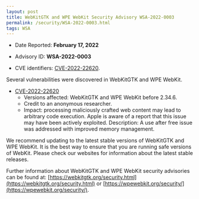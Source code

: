 ```yaml
---
layout: post
title: WebKitGTK and WPE WebKit Security Advisory WSA-2022-0003
permalink: /security/WSA-2022-0003.html
tags: WSA
---
```


* Date Reported: **February 17, 2022**

* Advisory ID: **WSA-2022-0003**

* CVE identifiers: [CVE-2022-22620](#CVE-2022-22620).


Several vulnerabilities were discovered in WebKitGTK and WPE WebKit.

* <a name="CVE-2022-22620" href="https://cve.mitre.org/cgi-bin/cvename.cgi?name=CVE-2022-22620">CVE-2022-22620</a>
  * Versions affected: WebKitGTK and WPE WebKit before 2.34.6.
  * Credit to an anonymous researcher.
  * Impact: processing maliciously crafted web content may lead to
    arbitrary code execution. Apple is aware of a report that this issue
    may have been actively exploited. Description: A use after free
    issue was addressed with improved memory management.


We recommend updating to the latest stable versions of WebKitGTK and WPE
WebKit. It is the best way to ensure that you are running safe versions
of WebKit. Please check our websites for information about the latest
stable releases.

Further information about WebKitGTK and WPE WebKit security advisories can be found at:
[https://webkitgtk.org/security.html](https://webkitgtk.org/security.html) or [https://wpewebkit.org/security/](https://wpewebkit.org/security/).
